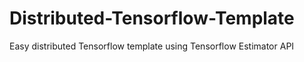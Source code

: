 # Distributed-Tensorflow-Template
Easy distributed Tensorflow template using Tensorflow Estimator API
